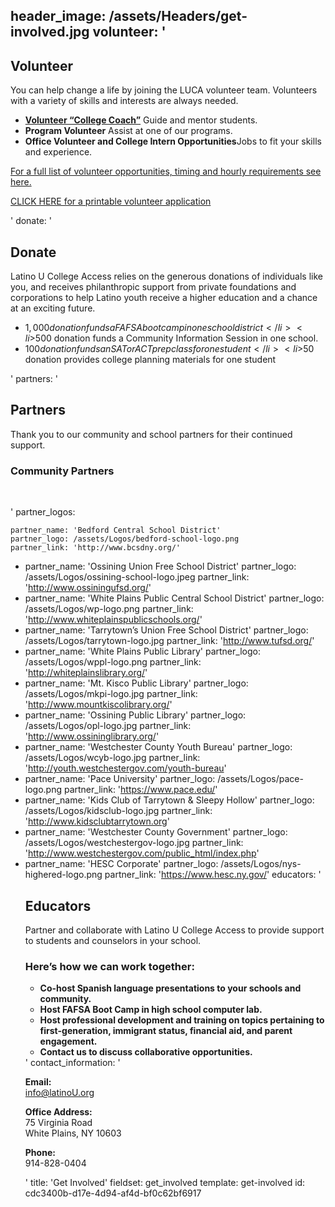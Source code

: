 header_image: /assets/Headers/get-involved.jpg
volunteer: '<h2>Volunteer</h2><p>You can help change a life by joining the LUCA volunteer team. Volunteers with a variety of skills and interests are always needed.</p><ul><li><a href="http://www.latinoucollege.org/wp-content/uploads/2015/06/Call-for-Volunteer-College-Coach.pdf" target="_blank"><strong>Volunteer “College Coach”</strong></a>&nbsp;Guide and mentor students.</li><li><strong>Program Volunteer</strong>&nbsp;Assist at one of our programs.</li><li><strong>Office Volunteer and College Intern Opportunities</strong>Jobs to fit your skills and experience.</li></ul><p><a href="http://www.latinoucollege.org/wp-content/uploads/2019/07/REV-Volunteer-Opportunities.pdf" target="_blank">For a full list of volunteer opportunities, timing and hourly requirements see here.</a></p><p><a href="http://www.latinoucollege.org/wp-content/uploads/2015/03/ADULT-VOL-APP-Updated-3.14.pdf" target="_blank">CLICK HERE for a printable volunteer application</a></p>'
donate: '<h2>Donate</h2><p>Latino U College Access relies on the generous donations of individuals like you, and receives philanthropic support from private foundations and corporations to help Latino youth receive a higher education and a chance at an exciting future.</p><ul><li>$1,000 donation funds a FAFSA boot camp in one school district</li><li>$500 donation funds a Community Information Session in one school.</li><li>$100 donation funds an SAT or ACT prep class for one student</li><li>$50 donation provides college planning materials for one student</li></ul>'
partners: '<h2>Partners</h2><p>Thank you to our community and school partners for their continued support.</p><h3>Community Partners</h3><p><br></p>'
partner_logos:
  -
    partner_name: 'Bedford Central School District'
    partner_logo: /assets/Logos/bedford-school-logo.png
    partner_link: 'http://www.bcsdny.org/'
  -
    partner_name: 'Ossining Union Free School District'
    partner_logo: /assets/Logos/ossining-school-logo.jpeg
    partner_link: 'http://www.ossiningufsd.org/'
  -
    partner_name: 'White Plains Public Central School District'
    partner_logo: /assets/Logos/wp-logo.png
    partner_link: 'http://www.whiteplainspublicschools.org/'
  -
    partner_name: 'Tarrytown’s Union Free School District'
    partner_logo: /assets/Logos/tarrytown-logo.jpg
    partner_link: 'http://www.tufsd.org/'
  -
    partner_name: 'White Plains Public Library'
    partner_logo: /assets/Logos/wppl-logo.png
    partner_link: 'http://whiteplainslibrary.org/'
  -
    partner_name: 'Mt. Kisco Public Library'
    partner_logo: /assets/Logos/mkpi-logo.jpg
    partner_link: 'http://www.mountkiscolibrary.org/'
  -
    partner_name: 'Ossining Public Library'
    partner_logo: /assets/Logos/opl-logo.jpg
    partner_link: 'http://www.ossininglibrary.org/'
  -
    partner_name: 'Westchester County Youth Bureau'
    partner_logo: /assets/Logos/wcyb-logo.jpg
    partner_link: 'http://youth.westchestergov.com/youth-bureau'
  -
    partner_name: 'Pace University'
    partner_logo: /assets/Logos/pace-logo.png
    partner_link: 'https://www.pace.edu/'
  -
    partner_name: 'Kids Club of Tarrytown & Sleepy Hollow'
    partner_logo: /assets/Logos/kidsclub-logo.jpg
    partner_link: 'http://www.kidsclubtarrytown.org'
  -
    partner_name: 'Westchester County Government'
    partner_logo: /assets/Logos/westchestergov-logo.jpg
    partner_link: 'http://www.westchestergov.com/public_html/index.php'
  -
    partner_name: 'HESC Corporate'
    partner_logo: /assets/Logos/nys-highered-logo.png
    partner_link: 'https://www.hesc.ny.gov/'
educators: '<h2>Educators&nbsp;</h2><p>Partner and collaborate with Latino U College Access to provide support to students and counselors in your school.&nbsp;</p><h3>Here’s how we can work together:&nbsp;</h3><ul><li><b>Co-host Spanish language presentations to your schools and community.&nbsp;</b></li><li><b>Host FAFSA Boot Camp in high school computer lab.&nbsp;</b></li><li><b>Host professional development and training on topics pertaining to first-generation, immigrant status, financial aid, and parent engagement.&nbsp;</b></li><li><b>Contact us to discuss collaborative opportunities.</b></li></ul>'
contact_information: '<p><b>Email:&nbsp;<br></b><a href="mailto:info@latinoU.org">info@latinoU.org</a></p><p><b>Office&nbsp;Address:</b><br>75 Virginia Road<br>White Plains, NY 10603</p><p><b>Phone:</b><br>914-828-0404</p>'
title: 'Get Involved'
fieldset: get_involved
template: get-involved
id: cdc3400b-d17e-4d94-af4d-bf0c62bf6917
